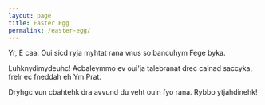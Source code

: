 ```yaml
---
layout: page
title: Easter Egg
permalink: /easter-egg/
---
```

Yr, E caa. Oui sicd ryja myhtat rana vnus so bancuhym Fege byka.

Luhknydimydeuhc! Acbaleymmo ev oui'ja talebranat drec calnad saccyka, frelr ec fneddah eh Ym Prat. 

Dryhgc vun cbahtehk dra avvund du veht ouin fyo rana. Rybbo ytjahdinehk!
